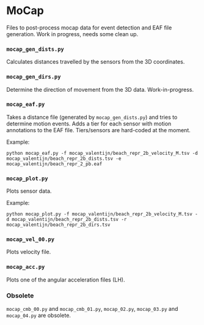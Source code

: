 # MoCap 

Files to post-process mocap data for event detection and EAF file generation. Work in progress, needs some clean up.

### `mocap_gen_dists.py`

Calculates distances travelled by the sensors from the 3D coordinates. 

### `mocap_gen_dirs.py`

Determine the direction of movement from the 3D data. Work-in-progress.

### `mocap_eaf.py`

Takes a distance file (generated by `mocap_gen_dists.py`) and tries to determine motion events. Adds a tier for each sensor with motion annotations to the EAF file. Tiers/sensors are hard-coded at the moment.

Example:
```shell
python mocap_eaf.py -f mocap_valentijn/beach_repr_2b_velocity_M.tsv -d mocap_valentijn/beach_repr_2b_dists.tsv -e mocap_valentijn/beach_repr_2_pb.eaf 
```

### `mocap_plot.py`

Plots sensor data.

Example:
```shell
python mocap_plot.py -f mocap_valentijn/beach_repr_2b_velocity_M.tsv -d mocap_valentijn/beach_repr_2b_dists.tsv -r mocap_valentijn/beach_repr_2b_dirs.tsv
```

### `mocap_vel_00.py`

Plots velocity file.

### `mocap_acc.py`

Plots one of the angular acceleration files (LH).

### Obsolete

`mocap_cmb_00.py` and `mocap_cmb_01.py`, `mocap_02.py`, `mocap_03.py` and `mocap_04.py` are obsolete.
